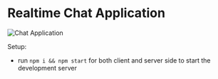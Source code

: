 # Realtime Chat Application

![Chat Application](https://i.ytimg.com/vi/ZwFA3YMfkoc/maxresdefault.jpg)

Setup:
- run ```npm i && npm start``` for both client and server side to start the development server
